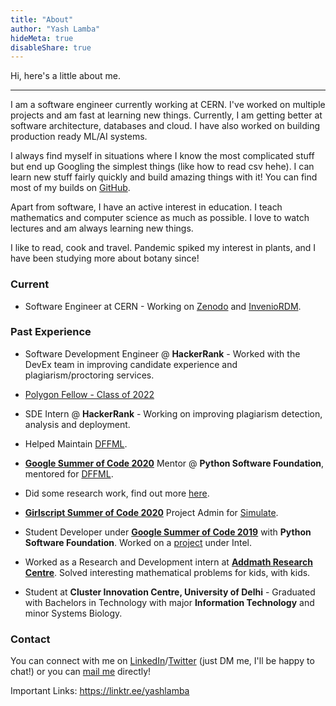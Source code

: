 ```yaml
---
title: "About"
author: "Yash Lamba"
hideMeta: true
disableShare: true
---
```


Hi, here's a little about me.

---

I am a software engineer currently working at CERN. I've worked on multiple projects and am fast at learning new things. Currently, I am getting better at software architecture, databases and cloud. I have also worked on building production ready ML/AI systems.

I always find myself in situations where I know the most complicated stuff but end up Googling the simplest things (like how to read csv hehe). I can learn new stuff fairly quickly and build amazing things with it! You can find most of my builds on [GitHub](https://github.com/yashlamba).

Apart from software, I have an active interest in education. I teach mathematics and computer science as much as possible. I love to watch lectures and am always learning new things.

I like to read, cook and travel. Pandemic spiked my interest in plants, and I have been studying more about botany since!

### Current

-   Software Engineer at CERN - Working on [Zenodo](https://zenodo.org/) and [InvenioRDM](https://github.com/inveniosoftware).

### Past Experience

-   Software Development Engineer @ **HackerRank** - Worked with the DevEx team in improving candidate experience and plagiarism/proctoring services.

-   [Polygon Fellow - Class of 2022](/blogs/polygon-fellowship-2022)

-   SDE Intern @ **HackerRank** - Working on improving plagiarism detection, analysis and deployment.

-   Helped Maintain [DFFML](https://intel.github.io/dffml).

-   [**Google Summer of Code 2020**](https://summerofcode.withgoogle.com/) Mentor @ **Python Software Foundation**, mentored for [DFFML](https://intel.github.io/dffml).

-   Did some research work, find out more [here](https://scholar.google.com/citations?user=XkWAxoMAAAAJ&hl=en).

-   [**Girlscript Summer of Code 2020**](https://www.gssoc.tech/projects.html) Project Admin for [Simulate](https://cod-ed.github.io/simulate).

-   Student Developer under [**Google Summer of Code 2019**](https://summerofcode.withgoogle.com/) with **Python Software Foundation**. Worked on a [project](https://summerofcode.withgoogle.com/archive/2019/projects/5429236515471360/) under Intel.

-   Worked as a Research and Development intern at [**Addmath Research Centre**](http://arcmath.in/). Solved interesting mathematical problems for kids, with kids.

-   Student at **Cluster Innovation Centre, University of Delhi** - Graduated with Bachelors in Technology with major **Information Technology** and minor Systems Biology.

### Contact

You can connect with me on [LinkedIn](https://linkedin.com/in/yl1)/[Twitter](https://twitter.com/yshlamba) (just DM me, I'll be happy to chat!) or you can [mail me](mailto:contact@yashlamba.com) directly!

Important Links: https://linktr.ee/yashlamba
